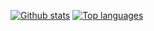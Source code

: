 [![Github stats](https://github-readme-stats.vercel.app/api?username=figsoda&show_icons=true&theme=tokyonight)](https://github.com/figsoda)
[![Top languages](https://github-readme-stats.vercel.app/api/top-langs/?username=figsoda&layout=compact&theme=tokyonight)](https://github.com/figsoda)
